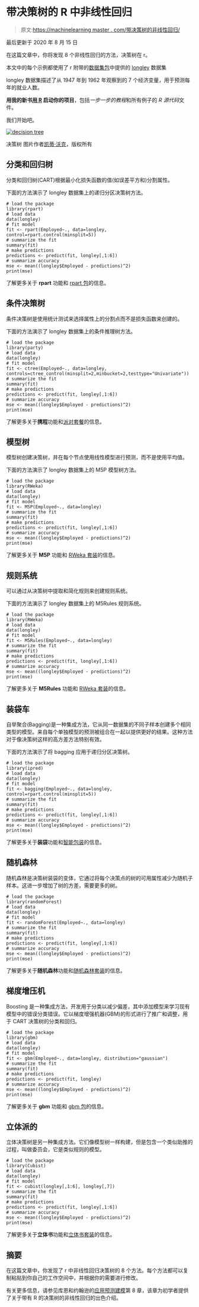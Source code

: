 # 带决策树的 R 中非线性回归

> 原文:[https://machinelearning master . com/带决策树的非线性回归/](https://machinelearningmastery.com/non-linear-regression-in-r-with-decision-trees/)

最后更新于 2020 年 8 月 15 日

在这篇文章中，你将发现 8 个非线性回归的方法，决策树在 r。

本文中的每个示例都使用了 r 附带的[数据集包](http://stat.ethz.ch/R-manual/R-devel/library/datasets/html/00Index.html)中提供的 [longley](http://stat.ethz.ch/R-manual/R-devel/library/datasets/html/longley.html) 数据集

longley 数据集描述了从 1947 年到 1962 年观察到的 7 个经济变量，用于预测每年的就业人数。

**用我的新书[用 R](https://machinelearningmastery.com/machine-learning-with-r/) 启动你的项目**，包括*一步一步的教程*和所有例子的 *R 源代码*文件。

我们开始吧。

[![decision tree](img/f59278946e14ff4676dac50727034291.png)](https://machinelearningmastery.com/wp-content/uploads/2014/07/decision-tree.jpg)

决策树
图片作者[凯蒂·沃克](https://www.flickr.com/photos/eilonwy77/7229389076)，版权所有

## 分类和回归树

分类和回归树(CART)根据最小化损失函数的值(如误差平方和)分割属性。

下面的方法演示了 longley 数据集上的递归分区决策树方法。

```
# load the package
library(rpart)
# load data
data(longley)
# fit model
fit <- rpart(Employed~., data=longley, control=rpart.control(minsplit=5))
# summarize the fit
summary(fit)
# make predictions
predictions <- predict(fit, longley[,1:6])
# summarize accuracy
mse <- mean((longley$Employed - predictions)^2)
print(mse)
```

了解更多关于 **rpart** 功能和 [rpart 包](https://cran.r-project.org/web/packages/rpart/index.html)的信息。

## 条件决策树

条件决策树是使用统计测试来选择属性上的分割点而不是损失函数来创建的。

下面的方法演示了 longley 数据集上的条件推理树方法。

```
# load the package
library(party)
# load data
data(longley)
# fit model
fit <- ctree(Employed~., data=longley, controls=ctree_control(minsplit=2,minbucket=2,testtype="Univariate"))
# summarize the fit
summary(fit)
# make predictions
predictions <- predict(fit, longley[,1:6])
# summarize accuracy
mse <- mean((longley$Employed - predictions)^2)
print(mse)
```

了解更多关于**携程**功能和[派对套餐](https://cran.r-project.org/web/packages/party/index.html)的信息。

## 模型树

模型树创建决策树，并在每个节点使用线性模型进行预测，而不是使用平均值。

下面的方法演示了 longley 数据集上的 M5P 模型树方法。

```
# load the package
library(RWeka)
# load data
data(longley)
# fit model
fit <- M5P(Employed~., data=longley)
# summarize the fit
summary(fit)
# make predictions
predictions <- predict(fit, longley[,1:6])
# summarize accuracy
mse <- mean((longley$Employed - predictions)^2)
print(mse)
```

了解更多关于 **M5P** 功能和 [RWeka 套装](https://cran.r-project.org/web/packages/RWeka/index.html)的信息。

## 规则系统

可以通过从决策树中提取和简化规则来创建规则系统。

下面的方法演示了 longley 数据集上的 M5Rules 规则系统。

```
# load the package
library(RWeka)
# load data
data(longley)
# fit model
fit <- M5Rules(Employed~., data=longley)
# summarize the fit
summary(fit)
# make predictions
predictions <- predict(fit, longley[,1:6])
# summarize accuracy
mse <- mean((longley$Employed - predictions)^2)
print(mse)
```

了解更多关于 **M5Rules** 功能和 [RWeka 套装](https://cran.r-project.org/web/packages/RWeka/index.html)的信息。

## 装袋车

自举聚合(Bagging)是一种集成方法，它从同一数据集的不同子样本创建多个相同类型的模型。来自每个单独模型的预测被组合在一起以提供更好的结果。这种方法对于像决策树这样的高方差方法特别有效。

下面的方法演示了将 bagging 应用于递归分区决策树。

```
# load the package
library(ipred)
# load data
data(longley)
# fit model
fit <- bagging(Employed~., data=longley, control=rpart.control(minsplit=5))
# summarize the fit
summary(fit)
# make predictions
predictions <- predict(fit, longley[,1:6])
# summarize accuracy
mse <- mean((longley$Employed - predictions)^2)
print(mse)
```

了解更多关于**装袋**功能和[智能包装](https://cran.r-project.org/web/packages/ipred/index.html)的信息。

## 随机森林

随机森林是决策树装袋的变体，它通过将每个决策点的树的可用属性减少为随机子样本。这进一步增加了树的方差，需要更多的树。

```
# load the package
library(randomForest)
# load data
data(longley)
# fit model
fit <- randomForest(Employed~., data=longley)
# summarize the fit
summary(fit)
# make predictions
predictions <- predict(fit, longley[,1:6])
# summarize accuracy
mse <- mean((longley$Employed - predictions)^2)
print(mse)
```

了解更多关于**随机森林**功能和[随机森林套装](https://cran.r-project.org/web/packages/randomForest/index.html)的信息。

## 梯度增压机

Boosting 是一种集成方法，开发用于分类以减少偏差，其中添加模型来学习现有模型中的错误分类错误。它以梯度增强机器(GBM)的形式进行了推广和调整，用于 CART 决策树的分类和回归。

```
# load the package
library(gbm)
# load data
data(longley)
# fit model
fit <- gbm(Employed~., data=longley, distribution="gaussian")
# summarize the fit
summary(fit)
# make predictions
predictions <- predict(fit, longley)
# summarize accuracy
mse <- mean((longley$Employed - predictions)^2)
print(mse)
```

了解更多关于 **gbm** 功能和 [gbm 包](https://cran.r-project.org/web/packages/gbm/index.html)的信息。

## 立体派的

立体决策树是另一种集成方法。它们像模型树一样构建，但是包含一个类似助推的过程，叫做委员会，它是类似规则的模型。

```
# load the package
library(Cubist)
# load data
data(longley)
# fit model
fit <- cubist(longley[,1:6], longley[,7])
# summarize the fit
summary(fit)
# make predictions
predictions <- predict(fit, longley[,1:6])
# summarize accuracy
mse <- mean((longley$Employed - predictions)^2)
print(mse)
```

了解更多关于**立体书**功能和[立体书套装](https://cran.r-project.org/web/packages/Cubist/index.html)的信息。

## 摘要

在这篇文章中，你发现了 r 中非线性回归决策树的 8 个方法。每个方法都可以复制粘贴到你自己的工作空间中，并根据你的需要进行修改。

有关更多信息，请参见库恩和约翰逊的[应用预测建模](https://amzn.to/3iFPHhq)第 8 章，该章为初学者提供了关于带有 R 的决策树的非线性回归的出色介绍。